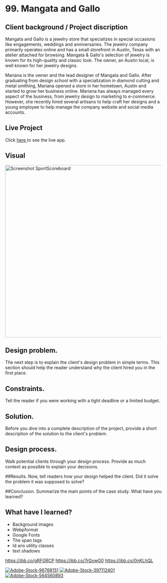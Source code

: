# 99. Mangata and Gallo

## Client background / Project discription 
    
Mangata and Gallo is a jewelry store that specializes in special occasions like engagements, weddings and anniversaries. The jewelry company primarily operates online and has a small storefront in Austin, Texas with an atelier attached for browsing. Mangata & Gallo's selection of jewelry is known for its high-quality and classic look. The owner, an Austin local, is well known for her jewelry designs.  

Mariana is the owner and the lead designer of Mangata and Gallo. After graduating from design school with a specialization in diamond cutting and metal smithing, Mariana opened a store in her hometown, Austin and started to grow her business online. Mariana has always managed every aspect of the business, from jewelry design to marketing to e-commerce. However, she recently hired several artisans to help craft her designs and a young employee to help manage the company website and social media accounts.

## Live Project
Click <a href=""> here </a>to see the live app.


## Visual
<img width="553" alt="Screenshot SportScoreboard" src="/Users/zoepiper/Documents/Front-end/Space-site/image/Screenshot Space-site.png">
    
## Design problem. 
The next step is to explain the client's design problem in simple terms. This section should help the reader understand why the client hired you in the first place.

## Constraints. 
Tell the reader if you were working with a tight deadline or a limited budget.

## Solution. 
Before you dive into a complete description of the project, provide a short description of the solution to the client's problem.

## Design process. 
Walk potential clients through your design process. Provide as much context as possible to explain your decisions.

##Results. 
Now, tell readers how your design helped the client. Did it solve the problem it was supposed to solve?

##Conclusion. 
Summarize the main points of the case study. What have you learned?


## What have I learned?
<ul>
  <li>Background images</li>
  <li>Webpformat</li>
    <li>Google Fonts</li>
  <li>The span tags</li>
    <li>Id ans utility classes</li>
    <li> text shadows</li>

</ul>


https://ibb.co/gRFGRCP
https://ibb.co/7rQvwG0
https://ibb.co/0nKLhQL

<a href="https://ibb.co/gRFGRCP"><img src="https://i.ibb.co/KrzYrHL/Adobe-Stock-96768151.jpg" alt="Adobe-Stock-96768151" border="0"></a>
<a href="https://ibb.co/7rQvwG0"><img src="https://i.ibb.co/5skTN5J/Adobe-Stock-397112401.jpg" alt="Adobe-Stock-397112401" border="0"></a>
<a href="https://ibb.co/0nKLhQL"><img src="https://i.ibb.co/PrMywty/Adobe-Stock-564560893.jpg" alt="Adobe-Stock-564560893" border="0"></a>
